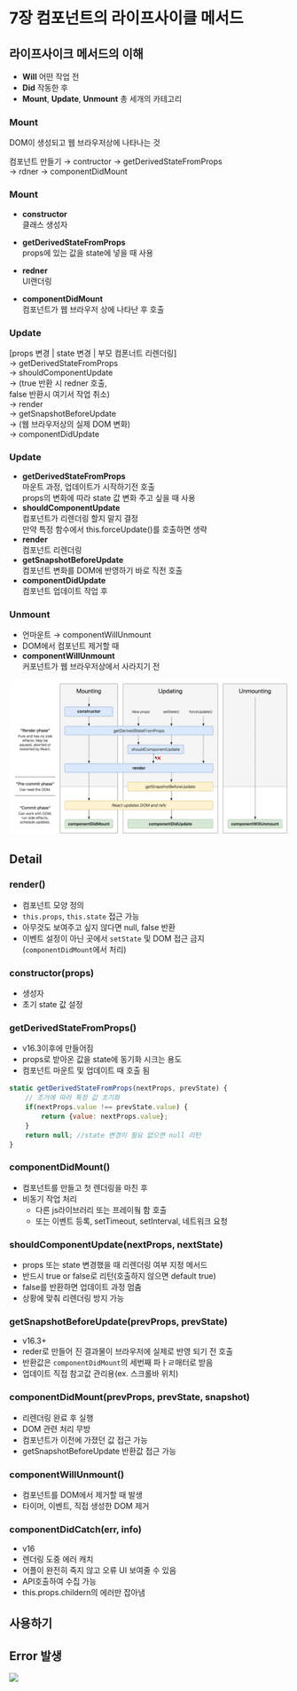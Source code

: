 # 7장 컴포넌트의 라이프사이클 메서드



## 라이프사이크 메서드의 이해

* **Will** 어떤 작업 전
* **Did** 작동한 후
* **Mount**, **Update**, **Unmount** 총 세개의 카테고리



### Mount

DOM이 생성되고 웹 브라우저상에 나타나는 것  

컴포넌트 만들기 → contructor → getDerivedStateFromProps  
→ rdner → componentDidMount  


### Mount

* **constructor**  
클래스 생성자

* **getDerivedStateFromProps**  
props에 있는 값을 state에 넣을 때 사용

* **redner**  
UI랜더링

* **componentDidMount**  
컴포넌트가 웹 브라우저 상에 나타난 후 호출


### Update

\[props 변경 | state 변경 | 부모 컴폰너트 리렌더링\]  
→ getDerivedStateFromProps  
→ shouldComponentUpdate  
→ (true 반환 시 redner 호출,  
false 반환시 여기서 작업 취소)  
→ render  
→ getSnapshotBeforeUpdate  
→ (웹 브라우저상의 실제 DOM 변화)  
→ componentDidUpdate


### Update

* **getDerivedStateFromProps**  
마운트 과정, 업데이트가 시작하기전 호출  
props의 변화에 따라 state 값 변화 주고 싶을 때 사용
* **shouldComponentUpdate**  
컴포넌트가 리렌더링 할지 말지 결정  
만약 특정 함수에서 this.forceUpdate()를 호출하면 생략
* **render**  
컴포넌트 리렌더링
* **getSnapshotBeforeUpdate**  
컴포넌트 변화를 DOM에 반영하기 바로 직전 호출
* **componentDidUpdate**  
컴포넌트 업데이트 작업 후


### Unmount

* 언마운트 → componentWillUnmount  
* DOM에서 컴포넌트 제거할 때
* **componentWillUnmount**  
커포넌트가 웹 브라우저상에서 사라지기 전


![](../images/react-lifecycle.png)


 
## Detail


### render()

* 컴포넌트 모양 정의
* `this.props`, `this.state`  접근 가능
* 아무것도 보여주고 싶지 않다면 null, false 반환
* 이벤트 설정이 아닌 곳에서 `setState` 및 DOM 접근 금지  
(`componentDidMount`에서 처리)


### constructor(props)

* 생성자
* 초기 state 값 설정


### getDerivedStateFromProps()

* v16.3이후에 만들어짐
* props로 받아온 값을 state에 동기화 시크는 용도
* 컴포넌트 마운트 및 업데이트 때 호출 됨

```js
static getDerivedStateFromProps(nextProps, prevState) {
    // 조거에 따라 특정 값 초기화
    if(nextProps.value !== prevState.value) { 
        return {value: nextProps.value};
    }
    return null; //state 변경이 필요 없으면 null 리턴
}
```


### componentDidMount()

* 컴포넌트를 만들고 첫 렌더링을 마친 후
* 비동기 작업 처리
    * 다른 js라이브러리 또는 프레이웤 함 호출
    * 또는 이벤트 등록, setTimeout, setInterval, 네트워크 요청


### shouldComponentUpdate(nextProps, nextState)

* props 또는 state 변경했을 때 리렌더링 여부 지정 메서드
* 반드시 true or false로 리턴(호출하지 않으면 default true)
* false를 반환하면 업데이트 과정 멈춤
* 상황에 맞춰 리렌더링 방지 가능


### getSnapshotBeforeUpdate(prevProps, prevState)

* v16.3+
* reder로 만들어 진 결과물이 브라우저에 실제로 반영 되기 전 호출
* 반환값은 `componentDidMount`의 세번째 파ㅏㄹ매터로 받음
* 업데이트 직접 참고값 관리용(ex. 스크롤바 위치)


### componentDidMount(prevProps, prevState, snapshot)

* 리렌더링 완료 후 실행
* DOM 관련 처리 무방
* 컴포넌트가 이전에 가졌던 값 접근 가능
* getSnapshotBeforeUpdate 반환값 접근 가능


### componentWillUnmount()

* 컴포넌트를 DOM에서 제거할 때 발생
* 타이머, 이벤트, 직접 생성한 DOM 제거


### componentDidCatch(err, info)

* v16
* 렌더링 도중 에러 캐치
* 어플이 완전히 죽지 않고 오류 UI 보여줄 수 있음
* API호출하여 수집 가능
* this.props.childern의 에러만 잡아냄



## 사용하기



## Error 발생

![](../imaegs/react-error.png)
